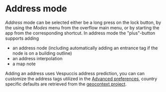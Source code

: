 # Address mode

_Address_ mode can be selected either be a long press on the lock button, by the using the _Modes_ menu from the overflow main menu, or by starting the app from the corresponding shortcut.
In address mode the "plus"-button supports adding
    
  - an address node (including automatically adding an entrance tag if the node is on a building outline)
  - an address interpolation
  - a map note

Adding an address uses Vespuccis address prediction, you can can customize the address tags utilized in the [Advanced preferences](Advanced%20preferences.md), country specific defaults are retrieved from the [geocontext project](https://github.com/simonpoole/geocontext).
